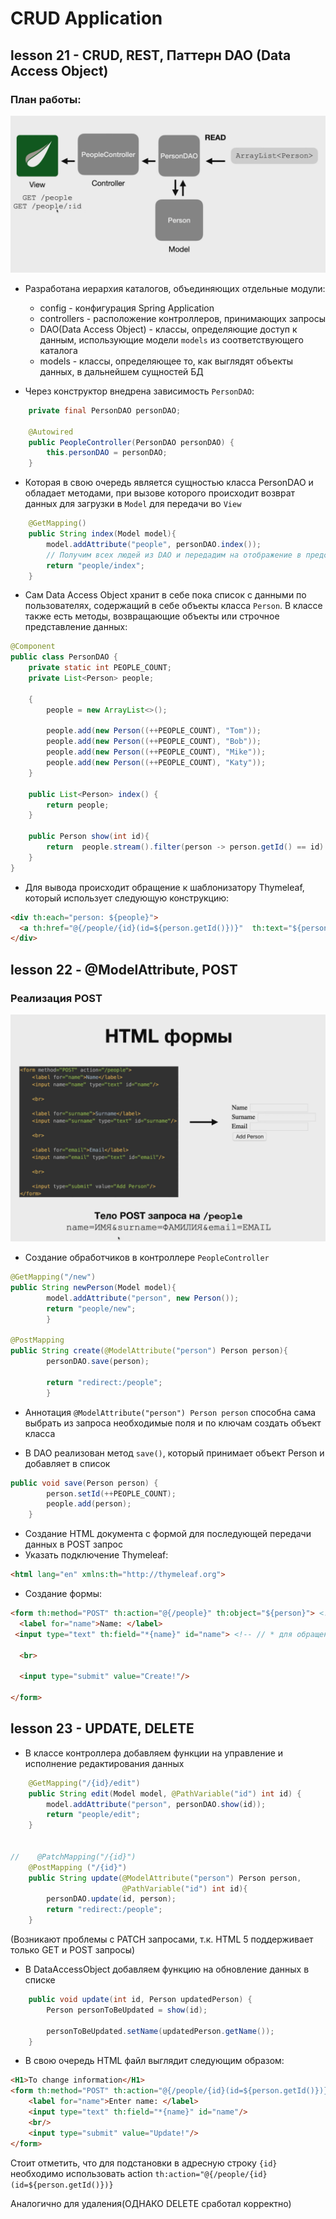 # CRUD Application
## lesson 21 - CRUD, REST, Паттерн DAO (Data Access Object)

### План работы:
![img.png](mdResouces/CRUD_GET.png)

- Разработана иерархия каталогов, объединяющих отдельные модули:
  - config - конфигурация Spring Application
  - controllers - расположение контроллеров, принимающих запросы
  - DAO(Data Access Object) - классы, определяющие доступ к данным, использующие модели `models` из соответствующего каталога
  - models - классы, определяющее то, как выглядят объекты данных, в дальнейшем сущностей БД

- Через конструктор внедрена зависимость `PersonDAO`:
```java
    private final PersonDAO personDAO;

    @Autowired
    public PeopleController(PersonDAO personDAO) {
        this.personDAO = personDAO;
    }
```
- Которая в свою очередь является сущностью класса PersonDAO и обладает методами, при вызове которого происходит возврат данных для загрузки в `Model` для передачи во `View`
```java
    @GetMapping()
    public String index(Model model){
        model.addAttribute("people", personDAO.index());
        // Получим всех людей из DAO и передадим на отображение в представление
        return "people/index";
    }
```
- Сам Data Access Object хранит в себе пока список с данными по пользователях, содержащий в себе объекты класса `Person`. В классе также есть методы, возвращающие объекты или строчное представление данных:
```java
@Component
public class PersonDAO {
    private static int PEOPLE_COUNT;
    private List<Person> people;

    {
        people = new ArrayList<>();

        people.add(new Person((++PEOPLE_COUNT), "Tom"));
        people.add(new Person((++PEOPLE_COUNT), "Bob"));
        people.add(new Person((++PEOPLE_COUNT), "Mike"));
        people.add(new Person((++PEOPLE_COUNT), "Katy"));
    }

    public List<Person> index() {
        return people;
    }

    public Person show(int id){
        return  people.stream().filter(person -> person.getId() == id).findAny().orElse(null);
    }
}
```

- Для вывода происходит обращение к шаблонизатору Thymeleaf, который использует следующую конструкцию:  
```html
<div th:each="person: ${people}">
  <a th:href="@{/people/{id}(id=${person.getId()})}"  th:text="${person.getName()}"> User</a>
</div>
```

## lesson 22 - @ModelAttribute, POST
### Реализация POST
![img.png](mdResouces/POST_form.png)
- Создание обработчиков в контроллере `PeopleController`
```java
@GetMapping("/new")
public String newPerson(Model model){
        model.addAttribute("person", new Person());
        return "people/new";
        }

@PostMapping
public String create(@ModelAttribute("person") Person person){
        personDAO.save(person);

        return "redirect:/people";
        }
```
- Аннотация `@ModelAttribute("person") Person person` способна сама выбрать из запроса необходимые поля и по ключам создать объект класса


- В DAO реализован метод `save()`, который принимает объект Person и добавляет в список
```java
public void save(Person person) {
        person.setId(++PEOPLE_COUNT);
        people.add(person);
    }
```

- Создание HTML документа с формой для последующей передачи данных в POST запрос
- Указать подключение Thymeleaf:
```html
<html lang="en" xmlns:th="http://thymeleaf.org">
```
- Создание формы:
```html
<form th:method="POST" th:action="@{/people}" th:object="${person}"> <!--// $ для обращения к адресам и переадресации-->
  <label for="name">Name: </label>
 <input type="text" th:field="*{name}" id="name"> <!-- // * для обращения к полю приходящего объекта-->

  <br>

  <input type="submit" value="Create!"/>

</form>
```

## lesson 23 - UPDATE, DELETE
- В классе контроллера добавляем функции на управление и исполнение редактирования данных
```java
    @GetMapping("/{id}/edit")
    public String edit(Model model, @PathVariable("id") int id) {
        model.addAttribute("person", personDAO.show(id));
        return "people/edit";
    }


//    @PatchMapping("/{id}")
    @PostMapping ("/{id}")
    public String update(@ModelAttribute("person") Person person,
                         @PathVariable("id") int id){
        personDAO.update(id, person);
        return "redirect:/people";
    }
```
(Возникают проблемы с PATCH запросами, т.к. HTML 5 поддерживает только GET и POST запросы)

- В DataAccessObject добавляем функцию на обновление данных в списке
```java
    public void update(int id, Person updatedPerson) {
        Person personToBeUpdated = show(id);

        personToBeUpdated.setName(updatedPerson.getName());
    }
```

- В свою очередь HTML файл выглядит следующим образом:
```html
<H1>To change information</H1>
<form th:method="POST" th:action="@{/people/{id}(id=${person.getId()})}" th:object="${person}">
    <label for="name">Enter name: </label>
    <input type="text" th:field="*{name}" id="name"/>
    <br/>
    <input type="submit" value="Update!"/>
</form>
```

Стоит отметить, что для подстановки в адресную строку `{id}` необходимо использовать action `th:action="@{/people/{id}(id=${person.getId()})}`

Аналогично для удаления(ОДНАКО DELETE сработал корректно)